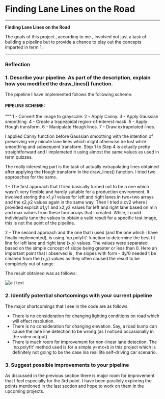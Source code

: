 # **Finding Lane Lines on the Road** 

---

**Finding Lane Lines on the Road**

The goals of this project , according to me , involved not just a task of building a pipeline but to provide a chance to play out the concepts imparted in term 1. 

---

### Reflection

### 1. Describe your pipeline. As part of the description, explain how you modified the draw_lines() function.

The pipeline I have implemented follows the following scheme:

#### PIPELINE SCHEME:
"""
1 - Convert the image to grayscale.
2 - Apply Canny.
3 - Apply Gaussian smoothing.
4 - Create a trapezoidal region-of-interest mask.
5 - Apply Hough transform.
6 - Manipulate Hough lines.
7 - Draw extrapolated lines.

I applied Canny function before Gaussian smoothing with the intention of preserving very minute lane lines which might otherwise be lost while smoothing and subsequent transform. Step 1 to Step 4 is actually pretty straightforward and I implemeted it using almost the same values as used in term quizzes.

The really interesting part is the task of actually extrapolating lines obtained after applying the Hough transform in the draw_lines() function. I tried two approaches for the same.

1 - The first approach that I tried basically turned out to be a one which wasn't very flexible and hardly suitable for a production environment. It involved storing the x1,y1 values for left and right lanes in two+two arrays and the x2,y2 values again in the same way. Then I tried a cv2 where i provided explicit x1,y1 and x2,y2 values for left and right lane based on min and max values from these four arrays that i created. While, I could individually tune the values to obtain a valid result for a specific test image, this is not the point of the pipeline.

2 - The second approach and the one that i used (and the one which i have finally implemented), is using 'np.polyfit' function to determine the best fit line for left lane and right lane (x,y) values. The values were separated based on the simple concept of slope being greater or less than 0. Here an important point that i observed is , the slopes with form - dy/0 needed t be cleaned from the (x,y) values as they often caused the result to be completely out of range. 

The result obtained was as follows:

![alt text]()



### 2. Identify potential shortcomings with your current pipeline


The major shortcomings that I see in the code are as follows:

- There is no consideration for changing lighting conditions on road which will effect resolution.
- There is no consideration for changing elevation. Say, a road bump can cause the lane line detection to be wrong (as I noticed          occasionally in the video output)
- There is much room for improvement for non-linear lane detection. The 'np.polyfit' method used is for a simple y=mx+b in this project which is definitely not going to be the case ina real life self-driving car scenario.


### 3. Suggest possible improvements to your pipeline

As discussed in the previous section there is major room for improvement that I feel especially for the 3rd point. I have been parallely exploring the points mentioned in the last section and hope to work on them in the upcoming projects.
